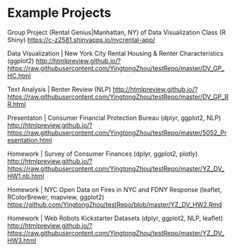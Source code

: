 # Example Projects
Group Project (Rental Genius|Manhattan, NY) of Data Visualization Class (R Shiny)
https://c-z2581.shinyapps.io/nycrental-app/


Data Visualization | New York City Rental Housing & Renter Characteristics (ggplot2)
http://htmlpreview.github.io/?https://raw.githubusercontent.com/YingtongZhou/testRepo/master/DV_GP_HC.html


Text Analysis | Renter Review (NLP)
http://htmlpreview.github.io/?https://raw.githubusercontent.com/YingtongZhou/testRepo/master/DV_GP_RR.html


Presentaton | Consumer Financial Protection Bureau (dplyr, ggplot2, NLP)
http://htmlpreview.github.io/?https://raw.githubusercontent.com/YingtongZhou/testRepo/master/5052_Presentation.html


Homework | Survey of Consumer Finances (dplyr, ggplot2, plotly)
http://htmlpreview.github.io/?https://raw.githubusercontent.com/YingtongZhou/testRepo/master/YZ_DV_HW1.nb.html


Homework | NYC Open Data on Fires in NYC and FDNY Response (leaflet, RColorBrewer, mapview, ggplot2)
https://github.com/YingtongZhou/testRepo/blob/master/YZ_DV_HW2.Rmd


Homework | Web Robots Kickstarter Datasets (dplyr, ggplot2, NLP, leaflet)
http://htmlpreview.github.io/?https://raw.githubusercontent.com/YingtongZhou/testRepo/master/YZ_DV_HW3.html

